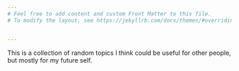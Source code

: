 ```yaml
---
# Feel free to add content and custom Front Matter to this file.
# To modify the layout, see https://jekyllrb.com/docs/themes/#overriding-theme-defaults


---
```


This is a collection of random topics I think could be useful for other people, but mostly for my future self.